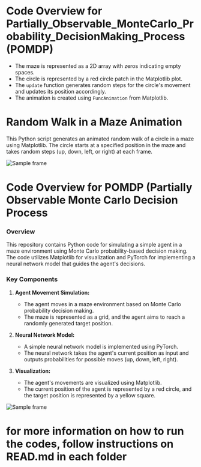 # Code Overview for Partially_Observable_MonteCarlo_Probability_DecisionMaking_Process (POMDP)

- The maze is represented as a 2D array with zeros indicating empty spaces.
- The circle is represented by a red circle patch in the Matplotlib plot.
- The `update` function generates random steps for the circle's movement and updates its position accordingly.
- The animation is created using `FuncAnimation` from Matplotlib.

# Random Walk in a Maze Animation
This Python script generates an animated random walk of a circle in a maze using Matplotlib. The circle starts at a specified position in the maze and takes random steps (up, down, left, or right) at each frame.

![Sample frame](https://github.com/Mahsarnzh/Monte_Carlo_Probability_Decision_Making/blob/main/Monte_Carlo_Probability_Decision_Making/MDP.png)



# Code Overview for POMDP (Partially Observable Monte Carlo Decision Process

### Overview
This repository contains Python code for simulating a simple agent in a maze environment using Monte Carlo probability-based decision making. The code utilizes Matplotlib for visualization and PyTorch for implementing a neural network model that guides the agent's decisions.

### Key Components
1. **Agent Movement Simulation:**
   - The agent moves in a maze environment based on Monte Carlo probability decision making.
   - The maze is represented as a grid, and the agent aims to reach a randomly generated target position.

2. **Neural Network Model:**
   - A simple neural network model is implemented using PyTorch.
   - The neural network takes the agent's current position as input and outputs probabilities for possible moves (up, down, left, right).

3. **Visualization:**
   - The agent's movements are visualized using Matplotlib.
   - The current position of the agent is represented by a red circle, and the target position is represented by a yellow square.

![Sample frame](https://github.com/Mahsarnzh/Monte_Carlo_Probability_Decision_Making/blob/main/POMDP/POMDP.png)


# for more information on how to run the codes, follow instructions on READ.md in each folder
